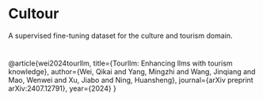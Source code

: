 # Cultour
A supervised fine-tuning dataset for the culture and tourism domain.
#
#
@article{wei2024tourllm,
  title={Tourllm: Enhancing llms with tourism knowledge},
  author={Wei, Qikai and Yang, Mingzhi and Wang, Jinqiang and Mao, Wenwei and Xu, Jiabo and Ning, Huansheng},
  journal={arXiv preprint arXiv:2407.12791},
  year={2024}
}
